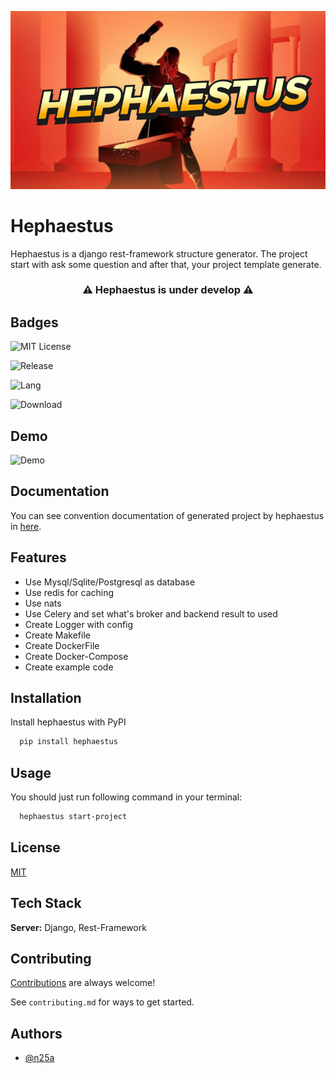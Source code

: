 
![Logo](https://github.com/n25a/hephaestus/blob/add-logo/logo.jpg)


#  Hephaestus

Hephaestus is a django rest-framework structure generator. The project start with ask some question and 
after that, your project template generate.

<h3 align="center" background-color="orange">⚠️ Hephaestus is under develop ⚠️</h3>

## Badges

![MIT License](https://img.shields.io/github/license/n25a/hephaestus?style=plastic)

![Release](https://img.shields.io/github/v/release/n25a/hephaestus?color=blue&display_name=tag&style=plastic)

![Lang](https://img.shields.io/github/languages/top/n25a/hephaestus?style=plastic)

![Download](https://img.shields.io/github/downloads/n25a/hephaestus/total?style=plastic)

## Demo

![Demo]()


## Documentation

You can see convention documentation of generated project 
by hephaestus in [here](https://github.com/n25a/hephaestus/blob/master/documentation.md).


## Features

- Use Mysql/Sqlite/Postgresql as database
- Use redis for caching
- Use nats
- Use Celery and set what's broker and backend result to used  
- Create Logger with config
- Create Makefile
- Create DockerFile
- Create Docker-Compose
- Create example code


## Installation

Install hephaestus with PyPI

```bash
  pip install hephaestus
```


## Usage

You should just run following command in your terminal: 

```bash
  hephaestus start-project
```


## License

[MIT](https://choosealicense.com/licenses/mit/)


## Tech Stack

**Server:** Django, Rest-Framework


## Contributing

[Contributions](https://github.com/n25a/hephaestus/blob/master/contributing.md) are always welcome!

See `contributing.md` for ways to get started.


## Authors

- [@n25a](https://www.github.com/n25a)

